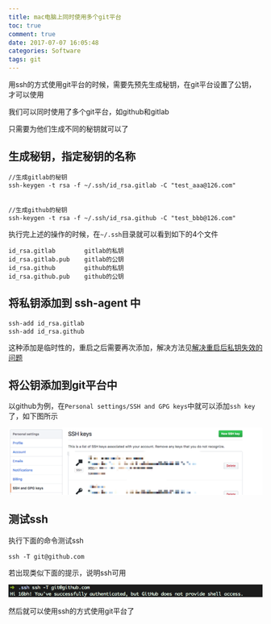 ```yaml
---
title: mac电脑上同时使用多个git平台
toc: true
comment: true
date: 2017-07-07 16:05:48
categories: Software
tags: git
---
```




用ssh的方式使用git平台的时候，需要先预先生成秘钥，在git平台设置了公钥，才可以使用

我们可以同时使用了多个git平台，如github和gitlab

只需要为他们生成不同的秘钥就可以了


<!--more-->

## 生成秘钥，指定秘钥的名称

```
//生成gitlab的秘钥
ssh-keygen -t rsa -f ~/.ssh/id_rsa.gitlab -C "test_aaa@126.com"


//生成github的秘钥
ssh-keygen -t rsa -f ~/.ssh/id_rsa.github -C "test_bbb@126.com"
```

执行完上述的操作的时候，在`~/.ssh`目录就可以看到如下的4个文件

```
id_rsa.gitlab        gitlab的私钥
id_rsa.gitlab.pub    gitlab的公钥
id_rsa.github        github的私钥
id_rsa.github.pub    github的公钥
```


## 将私钥添加到 ssh-agent 中
```
ssh-add id_rsa.gitlab
ssh-add id_rsa.github
```
这种添加是临时性的，重启之后需要再次添加，解决方法见[解决重启后私钥失效的问题](https://16bh.github.io/2017/07/07/fix-invalid-private-key-after-reboot/)

## 将公钥添加到git平台中

以github为例，在`Personal settings/SSH and GPG keys`中就可以添加`ssh key`了，如下图所示

![20170707149941538098409.png](how-to-use-github-and-gitlab-same-time/20170707149941538098409.png)


## 测试ssh

执行下面的命令测试ssh

```
ssh -T git@github.com
```

若出现类似下面的提示，说明ssh可用

![201707071499415537639.png](how-to-use-github-and-gitlab-same-time/201707071499415537639.png)

然后就可以使用ssh的方式使用git平台了

